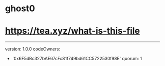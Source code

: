 # ghost0
# https://tea.xyz/what-is-this-file
---
version: 1.0.0
codeOwners:
  - '0x6F5dBc327bAE67cFc81f749bd61CC5722530f98E'
quorum: 1

